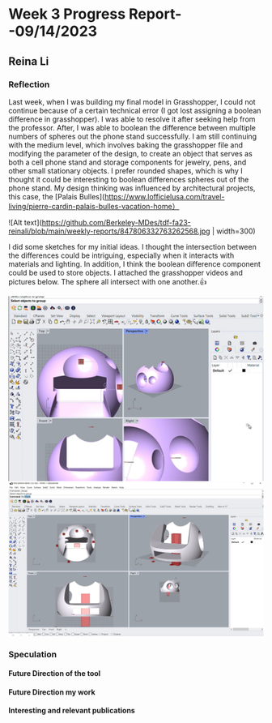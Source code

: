 # Week 3 Progress Report- -09/14/2023

## Reina Li

### Reflection
Last week, when I was building my final model in Grasshopper, I could not continue because of a certain technical error (I got lost assigning a boolean difference in grasshopper). I was able to resolve it after seeking help from the professor. After, I was able to boolean the difference between multiple numbers of spheres out the phone stand successfully. 
I am still continuing with the medium level, which involves baking the grasshopper file and modifying the parameter of the design, to create an object that serves as both a cell phone stand and storage components for jewelry, pens, and other small stationary objects. I prefer rounded shapes, which is why I thought it could be interesting to boolean differences spheres out of the phone stand. My design thinking was influenced by architectural projects, this case, the [Palais Bulles](https://www.lofficielusa.com/travel-living/pierre-cardin-palais-bulles-vacation-home）

![Alt text](https://github.com/Berkeley-MDes/tdf-fa23-reinali/blob/main/weekly-reports/847806332763262568.jpg | width=300)



I did some sketches for my initial ideas. I thought the intersection between the differences could be intriguing, especially when it interacts with materials and lighting. In addition, I think the boolean difference component could be used to store objects. I attached the grasshopper videos and pictures below. The sphere all intersect with one another.:+1:

[![process](https://github.com/Berkeley-MDes/tdf-fa23-reinali/blob/main/weekly-reports/1.JPG)](https://www.youtube.com/watch?v=9zOVLTQ9S98)
![process3](https://github.com/Berkeley-MDes/tdf-fa23-reinali/blob/main/weekly-reports/process%203.JPG)

### Speculation
#### Future Direction of the tool
#### Future Direction my work
#### Interesting and relevant publications
